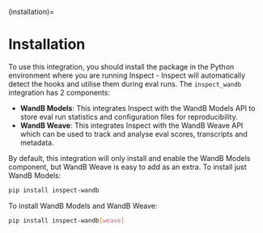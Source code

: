 (installation)=
# Installation

To use this integration, you should install the package in the Python environment where you are running Inspect - Inspect will automatically detect the hooks and utilise them during eval runs. The `inspect_wandb` integration has 2 components:

- **WandB Models**: This integrates Inspect with the WandB Models API to store eval run statistics and configuration files for reproducibility.
- **WandB Weave**: This integrates Inspect with the WandB Weave API which can be used to track and analyse eval scores, transcripts and metadata.

By default, this integration will only install and enable the WandB Models component, but WandB Weave is easy to add as an extra. To install just WandB Models:

```bash
pip install inspect-wandb
```
To install WandB Models and WandB Weave:

```bash
pip install inspect-wandb[weave]
```